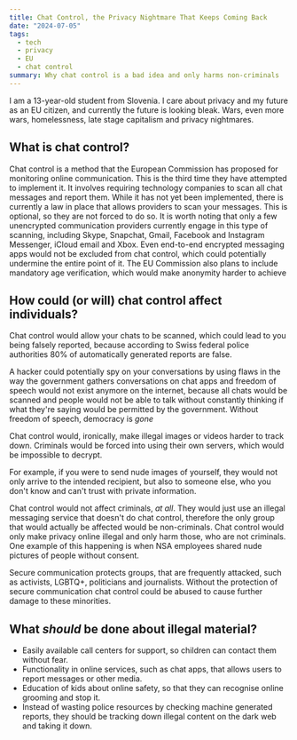 ```yaml
---
title: Chat Control, the Privacy Nightmare That Keeps Coming Back
date: "2024-07-05"
tags:
  - tech
  - privacy
  - EU
  - chat control
summary: Why chat control is a bad idea and only harms non-criminals
---
```


I am a 13-year-old student from Slovenia. I care about privacy and my future as an EU citizen, and currently the future is looking bleak. Wars, even more wars, homelessness, late stage capitalism and privacy nightmares.

## What is chat control?

Chat control is a method that the European Commission has proposed for monitoring online communication. This is the third time they have attempted to implement it. It involves requiring technology companies to scan all chat messages and report them. While it has not yet been implemented, there is currently a law in place that allows providers to scan your messages. This is optional, so they are not forced to do so. It is worth noting that only a few unencrypted communication providers currently engage in this type of scanning, including Skype, Snapchat, Gmail, Facebook and Instagram Messenger, iCloud email and Xbox. Even end-to-end encrypted messaging apps would not be excluded from chat control, which could potentially undermine the entire point of it. The EU Commission also plans to include mandatory age verification, which would make anonymity harder to achieve

## How could (or will) chat control affect individuals?

Chat control would allow your chats to be scanned, which could lead to you being falsely reported, because according to Swiss federal police authorities 80% of automatically generated reports are false.

A hacker could potentially spy on your conversations by using flaws in the way the government gathers conversations on chat apps and freedom of speech would not exist anymore on the internet, because all chats would be scanned and people would not be able to talk without constantly thinking if what they're saying would be permitted by the government. Without freedom of speech, democracy is _gone_

Chat control would, ironically, make illegal images or videos harder to track down. Criminals would be forced into using their own servers, which would be impossible to decrypt.

For example, if you were to send nude images of yourself, they would not only arrive to the intended recipient, but also to someone else, who you don't know and can't trust with private information.

Chat control would not affect criminals, _at all_. They would just use an illegal messaging service that doesn't do chat control, therefore the only group that would actually be affected would be non-criminals. Chat control would only make privacy online illegal and only harm those, who are not criminals. One example of this happening is when NSA employees shared nude pictures of people without consent.

Secure communication protects groups, that are frequently attacked, such as activists, LGBTQ+, politicians and journalists. Without the protection of secure communication chat control could be abused to cause further damage to these minorities.

## What _should_ be done about illegal material?

- Easily available call centers for support, so children can contact them without fear.
- Functionality in online services, such as chat apps, that allows users to report messages or other media.
- Education of kids about online safety, so that they can recognise online grooming and stop it.
- Instead of wasting police resources by checking machine generated reports, they should be tracking down illegal content on the dark web and taking it down.
